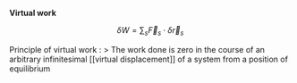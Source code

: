 **Virtual work**

$$
\delta W = \sum_{s} \vec{F}_s \cdot \delta \vec{r}_s
$$

Principle of virtual work
: > The work done is zero in the course of an arbitrary infinitesimal [[virtual displacement]] of a system from a position of equilibrium
